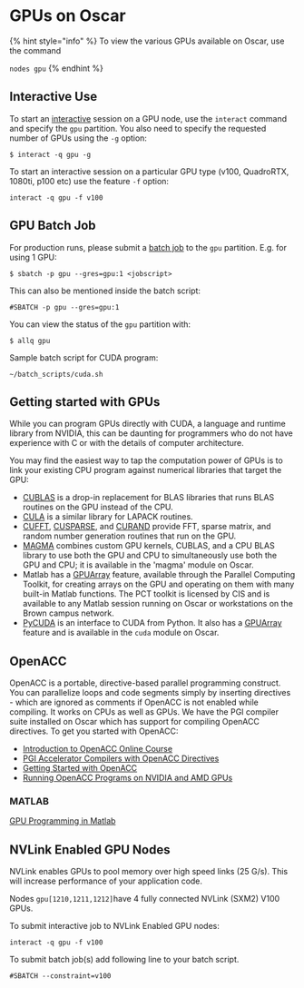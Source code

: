 # GPUs on Oscar

{% hint style="info" %}
To view the various GPUs available on Oscar, use the command

`nodes gpu`
{% endhint %}

## Interactive Use

To start an [interactive](../submitting-jobs/interact.md) session on a GPU node, use the `interact` command and specify the `gpu` partition. You also need to specify the requested number of GPUs using the `-g` option:

```text
$ interact -q gpu -g 
```

To start an interactive session on a particular GPU type \(v100, QuadroRTX, 1080ti, p100 etc\) use the feature `-f` option:

```text
interact -q gpu -f v100
```

## GPU Batch Job

For production runs, please submit a [batch job](../submitting-jobs/batch.md) to the `gpu` partition. E.g. for using 1 GPU:

```text
$ sbatch -p gpu --gres=gpu:1 <jobscript>
```

This can also be mentioned inside the batch script:

```text
#SBATCH -p gpu --gres=gpu:1
```

You can view the status of the `gpu` partition with:

```text
$ allq gpu
```

Sample batch script for CUDA program:

```text
~/batch_scripts/cuda.sh
```

## Getting started with GPUs

While you can program GPUs directly with CUDA, a language and runtime library from NVIDIA, this can be daunting for programmers who do not have experience with C or with the details of computer architecture.

You may find the easiest way to tap the computation power of GPUs is to link your existing CPU program against numerical libraries that target the GPU:

* [CUBLAS](https://developer.nvidia.com/cublas) is a drop-in replacement for BLAS libraries that runs BLAS routines on the GPU instead of the CPU.
* [CULA](http://www.culatools.com) is a similar library for LAPACK routines.
* [CUFFT](https://developer.nvidia.com/cufft), [CUSPARSE](https://developer.nvidia.com/cusparse), and [CURAND](https://developer.nvidia.com/curand) provide FFT, sparse matrix, and random number generation routines that run on the GPU.
* [MAGMA](http://icl.cs.utk.edu/magma) combines custom GPU kernels, CUBLAS, and a CPU BLAS library to use both the GPU and CPU to simultaneously use both the GPU and CPU; it is available in the 'magma' module on Oscar.
* Matlab has a [GPUArray](https://www.mathworks.com/help/distcomp/gpuarray.html) feature, available through the Parallel Computing Toolkit, for creating arrays on the GPU and operating on them with many built-in Matlab functions. The PCT toolkit is licensed by CIS and is available to any Matlab session running on Oscar or workstations on the Brown campus network.
* [PyCUDA](http://documen.tician.de/pycuda/) is an interface to CUDA from Python. It also has a [GPUArray](http://documen.tician.de/pycuda/array.html) feature and is available in the `cuda` module on Oscar.

## OpenACC

OpenACC is a portable, directive-based parallel programming construct. You can parallelize loops and code segments simply by inserting directives - which are ignored as comments if OpenACC is not enabled while compiling. It works on CPUs as well as GPUs. We have the PGI compiler suite installed on Oscar which has support for compiling OpenACC directives. To get you started with OpenACC:

* [Introduction to OpenACC Online Course](https://developer.nvidia.com/intro-to-openacc-course-2016)
* [PGI Accelerator Compilers with OpenACC Directives](https://www.pgroup.com/resources/accel.htm)
* [Getting Started with OpenACC](https://devblogs.nvidia.com/parallelforall/getting-started-openacc)
* [Running OpenACC Programs on NVIDIA and AMD GPUs](https://www.pgroup.com/lit/presentations/ieee_webinar_dec2013_slides.pdf)

### MATLAB

[GPU Programming in Matlab](http://www.mathworks.com/company/newsletters/articles/gpu-programming-in-matlab.html)

## NVLink Enabled GPU Nodes

NVLink enables GPUs to pool memory over high speed links \(25 G/s\). This will increase performance of your application code.

Nodes `gpu[1210,1211,1212]`have 4 fully connected NVLink \(SXM2\) V100 GPUs.

To submit interactive job to NVLink Enabled GPU nodes:

```text
interact -q gpu -f v100
```

To submit batch job\(s\) add following line to your batch script.

```text
#SBATCH --constraint=v100
```

